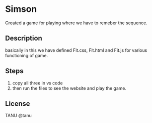# Simson


Created a game for playing where we have to remeber the sequence.

## Description

basically in this we have defined Fit.css, Fit.html and Fit.js for various functioning of game.

## Steps

1. copy all three in vs code 
2. then run the files to see the website and play the game.


## License

TANU 
@tanu
